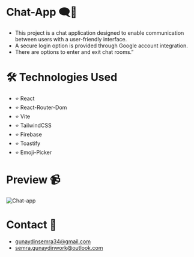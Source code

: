 # Chat-App 🗨️💬
- This project is a chat application designed to enable communication between users with a user-friendly interface.
- A secure login option is provided through Google account integration.
- There are options to enter and exit chat rooms.”

# 🛠️ Technologies Used
- ⭐ React
- ⭐ React-Router-Dom
- ⭐ Vite
- ⭐ TailwindCSS
- ⭐ Firebase
- ⭐ Toastify
- ⭐ Emoji-Picker


# Preview 📹
![Chat-app](https://github.com/user-attachments/assets/ca5c00e9-922c-4532-a404-886db7662722)


# Contact 📧
- gunaydinsemra34@gmail.com
- semra.gunaydinwork@outlook.com
